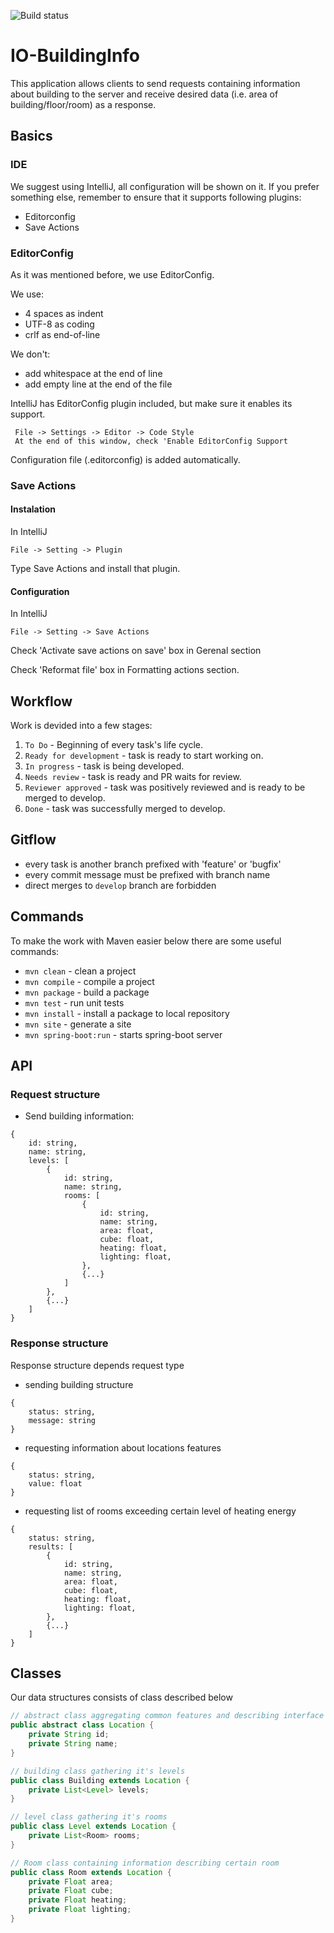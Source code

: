 ![Build status](https://travis-ci.org/mmargooo/IO-BuildingInfo.svg?branch=develop)

# IO-BuildingInfo

This application allows clients to send requests containing information about building to the server
and receive desired data (i.e. area of building/floor/room) as a response.

## Basics
### IDE
We suggest using IntelliJ, all configuration will be shown on it.
If you prefer something else, remember to ensure that it supports following plugins:

* Editorconfig
* Save Actions

### EditorConfig

As it was mentioned before, we use EditorConfig.

We use:

* 4 spaces as indent
* UTF-8 as coding
* crlf as end-of-line

We don't:

* add whitespace at the end of line
* add empty line at the end of the file

IntelliJ has EditorConfig plugin included, but make sure it enables its support.
```
 File -> Settings -> Editor -> Code Style
 At the end of this window, check 'Enable EditorConfig Support
```

Configuration file (.editorconfig) is added automatically.

### Save Actions

#### Instalation

In IntelliJ
```
File -> Setting -> Plugin
```
Type Save Actions and install that plugin.

#### Configuration
In IntelliJ
```
File -> Setting -> Save Actions
```
Check 'Activate save actions on save' box in Gerenal section

Check 'Reformat file' box in Formatting actions section.

## Workflow
Work is devided into a few stages:
1. `To Do` - Beginning of every task's life cycle.
2. `Ready for development` - task is ready to start working on.
3. `In progress` - task is being developed. 
4. `Needs review` - task is ready and PR waits for review.
5. `Reviewer approved` - task was positively reviewed and is ready to be merged to develop.
6. `Done` - task was successfully merged to develop.

## Gitflow
* every task is another branch prefixed with 'feature' or 'bugfix'
* every commit message must be prefixed with branch name
* direct merges to `develop` branch are forbidden

## Commands
To make the work with Maven easier below there are some useful commands:
* `mvn clean` - clean a project
* `mvn compile` - compile a project
* `mvn package` - build a package
* `mvn test` - run unit tests
* `mvn install` - install a package to local repository
* `mvn site` - generate a site
* `mvn spring-boot:run` - starts spring-boot server

## API
### Request structure
* Send building information:
```
{
    id: string,
    name: string,
    levels: [
        {
            id: string,
            name: string,
            rooms: [
                {
                    id: string,
                    name: string,
                    area: float,
                    cube: float,
                    heating: float,
                    lighting: float,
                },
                {...}
            ]
        },
        {...}
    ]
}
```
### Response structure
Response structure depends request type
* sending building structure
```
{
    status: string,
    message: string
}
```

* requesting information about locations features
```
{
    status: string,
    value: float
}
```

* requesting list of rooms exceeding certain level of heating energy
```
{
    status: string,
    results: [
        {
            id: string,
            name: string,
            area: float,
            cube: float,
            heating: float,
            lighting: float,
        },
        {...}
    ]
}
```

## Classes
Our data structures consists of class described below 

```java
// abstract class aggregating common features and describing interface of our data structures
public abstract class Location {
    private String id;
    private String name;
}

// building class gathering it's levels
public class Building extends Location {
    private List<Level> levels;
}

// level class gathering it's rooms
public class Level extends Location {
    private List<Room> rooms;
}

// Room class containing information describing certain room
public class Room extends Location {
    private Float area;
    private Float cube;
    private Float heating;
    private Float lighting;
}
```
